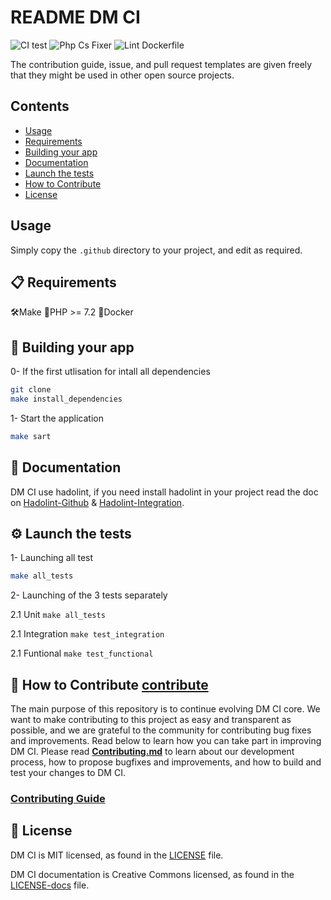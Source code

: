 # README DM CI

![CI test](https://github.com/adjikpo/dm-ci20-4/workflows/CI%20test/badge.svg) ![Php Cs Fixer](https://github.com/adjikpo/dm-ci20-4/workflows/Php%20Cs%20Fixer/badge.svg) ![Lint Dockerfile](https://github.com/adjikpo/dm-ci20-4/workflows/.github/workflows/hadolint.yaml/badge.svg)

The contribution guide, issue, and pull request templates are given freely that they might be used in other open source projects.
## Contents
- [Usage](#-usage)
- [Requirements](#-requirements)
- [Building your app](#-building-your-app)
- [Documentation](#-documentation)
- [Launch the tests](#-launch-the-tests)
- [How to Contribute](#-how-to-contribute)
- [License](#-license)
## Usage

Simply copy the `.github` directory to your project, and edit as required.

## 📋 Requirements
🛠Make
🐘PHP >= 7.2
🐳Docker

## 🎉 Building your app

0- If the first utlisation for intall all dependencies

```bash
git clone 
make install_dependencies
```
1- Start the application

```bash
make sart
```

## 📖 Documentation
DM CI use hadolint, if you need install hadolint in your project read the doc on [Hadolint-Github][hg] & [Hadolint-Integration][hi].

[hg]: https://github.com/hadolint/hadolint 
[hi]: https://github.com/hadolint/hadolint/blob/master/docs/INTEGRATION.md


## ⚙️ Launch the tests

1- Launching all test

```bash
make all_tests
```

2- Launching of the 3 tests separately
 
2.1 Unit
    ```
    make all_tests
    ```

2.1 Integration
    ```
    make test_integration
    ```

2.1 Funtional
    ```
    make test_functional
    ```

## 👏 How to Contribute [contribute]

The main purpose of this repository is to continue evolving DM CI core. We want to make contributing to this project as easy and transparent as possible, and we are grateful to the community for contributing bug fixes and improvements. Read below to learn how you can take part in improving DM CI.
Please read [**Contributing.md**][contribute] to learn about our development process, how to propose bugfixes and improvements, and how to build and test your changes to DM CI.

[contribute]: https://github.com/adjikpo/dm-ci20-4/docs/contributing

### [Contributing Guide][contribute]


## 📄 License

DM CI is MIT licensed, as found in the [LICENSE][l] file.

DM CI documentation is Creative Commons licensed, as found in the [LICENSE-docs][ld] file.

[l]: https://github.com/adjikpo/dm-ci20-4
[ld]: https://github.com/adjikpo/dm-ci20-4